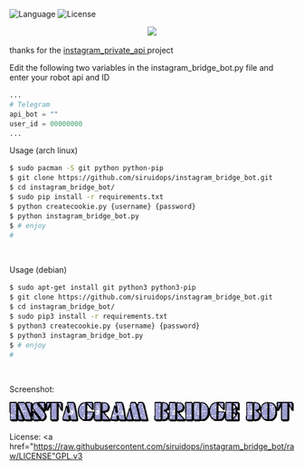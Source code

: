 
![Language](http://img.shields.io/:language-PYTHON-red.svg?style=flat-square) ![License](http://img.shields.io/:license-GPL-blue.svg?style=flat-square)

<div align="center">
	<img src="https://github.com/siruidops/instagram_bridge_bot/raw/images/text.gif">
</div>

thanks for the <a href="https://github.com/ping/instagram_private_api">instagram_private_api </a> project

Edit the following two variables in the instagram_bridge_bot.py file and enter your robot api and ID

```python
...
# Telegram
api_bot = ""
user_id = 00000000 
...
```


Usage (arch linux)
```bash
$ sudo pacman -S git python python-pip
$ git clone https://github.com/siruidops/instagram_bridge_bot.git
$ cd instagram_bridge_bot/
$ sudo pip install -r requirements.txt
$ python createcookie.py {username} {password}
$ python instagram_bridge_bot.py
$ # enjoy
#
```
<br />

Usage (debian)
```bash
$ sudo apt-get install git python3 python3-pip
$ git clone https://github.com/siruidops/instagram_bridge_bot.git
$ cd instagram_bridge_bot/
$ sudo pip3 install -r requirements.txt
$ python3 createcookie.py {username} {password}
$ python3 instagram_bridge_bot.py
$ # enjoy
#
```
<br />


Screenshot:
<div align="center">
	<img src="https://raw.githubusercontent.com/siruidops/instagram_bridge_bot/raw/images/text.gif">
	
</div>


License:
	<a href="https://raw.githubusercontent.com/siruidops/instagram_bridge_bot/raw/LICENSE"GPL.v3









